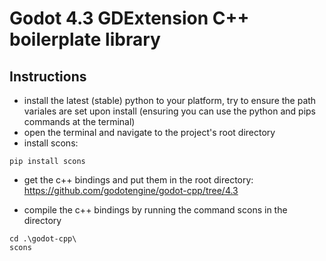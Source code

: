 # Godot 4.3 GDExtension C++ boilerplate library

## Instructions
- install the latest (stable) python to your platform, try to ensure the path variales are set upon install (ensuring you can use the python and pips commands at the terminal)
- open the terminal and navigate to the project's root directory
- install scons:
```
pip install scons
```
- get the c++ bindings and put them in the root directory:
  https://github.com/godotengine/godot-cpp/tree/4.3

- compile the c++ bindings by running the command scons in the directory
```
cd .\godot-cpp\
scons
```
